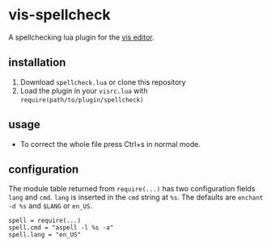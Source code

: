 # vis-spellcheck

A spellchecking lua plugin for the [vis editor](https://github.com/martanne/vis).

## installation

1. Download `spellcheck.lua` or clone this repository
2. Load the plugin in your `visrc.lua` with `require(path/to/plugin/spellcheck)`

## usage

+ To correct the whole file press Ctrl+s in normal mode.

## configuration

The module table returned from `require(...)` has two configuration fields
`lang` and `cmd`. `lang` is inserted in the `cmd` string at `%s`.
The defaults are `enchant -d %s` and `$LANG` or `en_US`.

	spell = require(...)
	spell.cmd = "aspell -l %s -a"
	spell.lang = "en_US"
